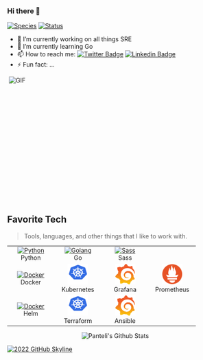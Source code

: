 ### Hi there 👋

[![Species](https://img.shields.io/badge/Species-Homo_sapiens-success?style=flat-square&logo=mailchimp&logoColor=white)](https://en.wikipedia.org/wiki/Homo_sapiens)
[![Status](https://img.shields.io/badge/Status-Stable-success?style=flat-square&logo=gravatar&logoColor=white)](https://en.wikipedia.org/wiki/Life)

- 🔭 I’m currently working on all things SRE
- 🌱 I’m currently learning Go
- 📫 How to reach me: [![Twitter Badge](https://img.shields.io/badge/-@pampatzoglou-1ca0f1?style=flat-square&labelColor=1ca0f1&logo=twitter&logoColor=white&link=https://twitter.com/pampatzoglou)](https://twitter.com/pampatzoglou) [![Linkedin Badge](https://img.shields.io/badge/-pampatzoglou-blue?style=flat-square&logo=Linkedin&logoColor=white&link=https://www.linkedin.com/in/pampatzoglou/)](https://www.linkedin.com/in/pampatzoglou/)
- ⚡ Fun fact: ...

<img align="right" alt="GIF" src="https://bs-uploads.toptal.io/blackfish-uploads/components/seo/content/og_image_file/og_image/737457/1200_x_630__social-large_-01-24cd27d138bb877658aed9bb5168f1a0.jpg?raw=true" width="500" height="320" />

<h2 align="left" id="macropower-tech">Favorite Tech</h2>

> Tools, languages, and other things that I like to work with.

<table>
  <tr>
    <td align="center" width="96">
      <a href="#macropower-tech">
        <img src="./img/python-original.svg" width="48" height="48" alt="Python" />
      </a>
      <br>Python
    </td>
    <td align="center" width="96">
      <a href="#macropower-tech">
        <img src="./img/go-flat.svg" width="48" height="48" alt="Golang" />
      </a>
      <br>Go
    </td>
    <td align="center" width="96">
      <a href="#macropower-tech">
        <img src="./img/sass-original.svg" width="48" height="48" alt="Sass" />
      </a>
      <br>Sass
    </td>
  </tr>
  <tr>
    <td align="center" width="96"> 
      <a href="#macropower-tech" >
        <img src="./img/docker-original.svg" width="48" height="48" alt="Docker" />
      </a>
      <br>Docker
    </td>
    <td align="center" width="96">
      <a href="#macropower-tech" >
        <img src="https://raw.githubusercontent.com/cncf/artwork/master/projects/kubernetes/icon/color/kubernetes-icon-color.svg" width="48" height="48" alt="Kubernetes" />
      </a>
      <br>Kubernetes
    </td>
    <td align="center" width="96">
      <a href="#macropower-tech" >
        <img src="https://raw.githubusercontent.com/grafana/grafana/master/public/img/grafana_icon.svg" width="48" height="48" alt="Grafana" />
      </a>
      <br>Grafana
    </td>
    <td align="center" width="96">
      <a href="#macropower-tech" >
        <img src="https://github.com/cncf/artwork/blob/master/projects/prometheus/icon/color/prometheus-icon-color.svg" width="48" height="48" alt="Prometheus" />
      </a>
      <br>Prometheus
    </td>
  </tr>
  <tr>
    <td align="center" width="96"> 
      <a href="#macropower-tech" >
        <img src="./img/docker-original.svg" width="48" height="48" alt="Docker" />
      </a>
      <br>Helm
    </td>
    <td align="center" width="96">
      <a href="#macropower-tech" >
        <img src="https://raw.githubusercontent.com/cncf/artwork/master/projects/kubernetes/icon/color/kubernetes-icon-color.svg" width="48" height="48" alt="Kubernetes" />
      </a>
      <br>Terraform
    </td>
    <td align="center" width="96">
      <a href="#macropower-tech" >
        <img src="https://raw.githubusercontent.com/grafana/grafana/master/public/img/grafana_icon.svg" width="48" height="48" alt="Grafana" />
      </a>
      <br>Ansible
    </td>
  </tr>
</table>


<p align="center">
  <img src="https://github-readme-stats.vercel.app/api?username=pampatzoglou&show_icons=true" alt="Panteli's Github Stats"></img>
</p>

<!--
**pampatzoglou/pampatzoglou** is a ✨ _special_ ✨ repository because its `README.md` (this file) appears on your GitHub profile.

Here are some ideas to get you started:


-->
<a href="https://skyline.github.com/pampatzoglou/2022" title="2022 GitHub Skyline"><img src="...." alt="2022 GitHub Skyline" width="50%" /></a>